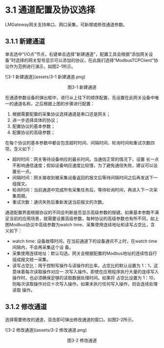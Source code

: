 # 3.1 通道配置及协议选择

LMGateway网关支持串口、网口采集，可新增或修改通道参数。



## 3.1.1 新建通道

单击选中“I/O点”节点，右键单击选择“新建通道”，配置工具会根据“添加网关设备”时选择的网关型号显示可以添加的协议，在此我们选择“ModbusTCPClient”协议作为范例进行演示，如图2-1所示。 

![3-1 新建通道](assets/3-1 新建通道.png)

<center>图3-1 新建通道</center>



在通道参数设备的弹出框中，进行从上往下的顺序配置，先设置在此网关设备中唯一的通道名称，之后根据上图的步骤进行配置： 

1. 根据需要配置的采集协议选择通道是串口还是网关； 
2. 进一步选择具体的协议； 
3. 配置协议的基本参数； 
4. 配置协议的高级参数； 

在每个协议的基本参数中都会包含超时时间、间隔时间、轮询时间和重试次数四项，含义如下： 

- 超时时间：网关等待设备响应的最长时间。当通信正常的情况下，设置 长一点不影响通信速度；假如设备响应速度比较慢，为了避免通信失败，建议可以设置长一点。 
- 间隔时间：网关接收到被采集设备返回的报文后等待间隔时间之后再发送下一组报文。 
- 轮询时间：当前通道中完成所有采集任务后，等待轮询时间，再进入下一次采集周期。 
- 重试次数：通讯失败后重新发送当前报文的次数。

通道配置界面根据协议的不同会判断是否显示高级参数的按键。如果基本参数不满足当前的应用场景，就需要设置高级参数，每种协议的高级参数也有所不同，如上图Modbus协议中高级参数为watch time、采集使用连续地址和读写占空比，含义如下： 

- watch time: 设备故障时间，在当前通道下的设备通讯不上时，在watch time间隔内，不会再采集这个设 备。 
- 采集使用连续地址：默认勾选，网关会根据配置的Modbus地址的连续性自行组成报文统一采集。 
- 读写占空比：用于控制写操作与读操作的比率。占空比的默认设置为 1：1，这意味着每次读取操作对应一 次写入操作。即使在应用程序执行大量的连续写入操作时，也必须确保足够的读取数据处理时间。如果将 占空比设置为 1：10，则每次读取操作对应十次写入操作。如果未执行任何写入操作，则会连续处理读取 操作。 



## 3.1.2 修改通道

选择需要修改的通道，双击即可弹出修改通道的窗口。如图2-2所示。

![3-2 修改通道](assets/3-2 修改通道.png)

<center>图3-2 修改通道</center>

